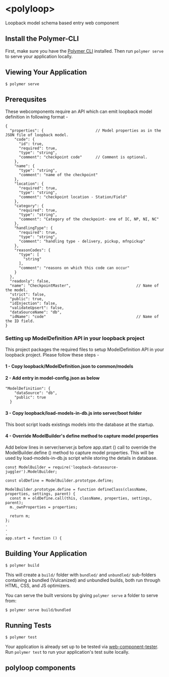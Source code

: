 # \<polyloop\>

Loopback model schema based entry web component

## Install the Polymer-CLI

First, make sure you have the [Polymer CLI](https://www.npmjs.com/package/polymer-cli) installed. Then run `polymer serve` to serve your application locally.

## Viewing Your Application

```
$ polymer serve
```
## Prerequsites
These webcomponents require an API which can emit loopback model definition in following format - 
```
{
  "properties": {                       // Model properties as in the JSON file of loopback model.
    "code": {
      "id": true,
      "required": true,
      "type": "string",
      "comment": "checkpoint code"      // Comment is optional.
    },
    "name": {
      "type": "string",
      "comment": "name of the checkpoint"
    },
    "location": {
      "required": true,
      "type": "string",
      "comment": "checkpoint location - Station/Field"
    },
    "category": {
      "required": true,
      "type": "string",
      "comment": "Category of the checkpoint- one of IC, NP, NI, NC"
    },
    "handlingType": {
      "required": true,
      "type": "string",
      "comment": "handling type - delivery, pickup, mfnpickup"
    },
    "reasonCodes": {
      "type": [
        "string"
      ],
      "comment": "reasons on which this code can occur"
    }
  },
  "readonly": false,
  "name": "CheckpointMaster",                             // Name of the model.
  "strict": false,
  "public": true,
  "idInjection": false,
  "validateUpsert": false,
  "dataSourceName": "db",
  "idName": "code"                                        // Name of the ID field.
}
```

### Setting up ModelDefinition API in your loopback project
This project packages the required files to setup ModelDefinition API in your loopback project. Please follow these steps - 

#### 1 - Copy loopback/ModelDefinition.json to common/models
#### 2 - Add entry in model-config.json as below
```
"ModelDefinition": {
    "dataSource": "db",
    "public": true
  }
 ```
 
 #### 3 - Copy loopback/load-models-in-db.js into server/boot folder
 This boot script loads existings models into the database at the startup.
 
 #### 4 - Override ModelBuilder's define method to capture model properties 
Add below lines in server/server.js before app.start () call to override the ModelBuilder.define () method to capture model properties. This will be used by load-models-in-db.js script while storing the details in database.
```
const ModelBuilder = require('loopback-datasource-juggler').ModelBuilder;

const oldDefine = ModelBuilder.prototype.define;

ModelBuilder.prototype.define = function defineClass(className, properties, settings, parent) {
  const m = oldDefine.call(this, className, properties, settings, parent);
  m._ownProperties = properties;

  return m;
};
.
.
.
app.start = function () {

```
## Building Your Application

```
$ polymer build
```

This will create a `build/` folder with `bundled/` and `unbundled/` sub-folders
containing a bundled (Vulcanized) and unbundled builds, both run through HTML,
CSS, and JS optimizers.

You can serve the built versions by giving `polymer serve` a folder to serve
from:

```
$ polymer serve build/bundled
```

## Running Tests

```
$ polymer test
```

Your application is already set up to be tested via [web-component-tester](https://github.com/Polymer/web-component-tester). Run `polymer test` to run your application's test suite locally.


## polyloop components

